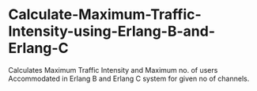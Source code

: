 # Calculate-Maximum-Traffic-Intensity-using-Erlang-B-and-Erlang-C
Calculates Maximum Traffic Intensity and Maximum no. of users Accommodated in Erlang B and Erlang C system for given no of channels.

